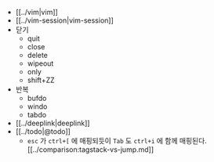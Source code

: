 - [[../vim|vim]]
- [[../vim-session|vim-session]]
- 닫기
  - quit
  - close
  - delete
  - wipeout
  - only
  - shift+ZZ
- 반복
  - bufdo
  - windo
  - tabdo
- [[../deeplink|deeplink]]
- [[../todo|@todo]]
  - `esc` 가 `ctrl+[` 에 매핑되듯이 `Tab` 도 `ctrl+i` 에 함께 매핑된다. [[../comparison:tagstack-vs-jump.md]]
